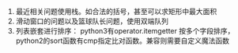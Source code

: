 1. 最近相关问题使用栈。如合法的括号，甚至可以求矩形中最大面积
2. 滑动窗口的问题以及篮球队长问题，使用双端队列
3. 列表嵌套进行排序： python3有operator.itemgetter 按多个字段排序，python2的sort函数有cmp指定比对函数。兼容则需要自定义魔法函数



